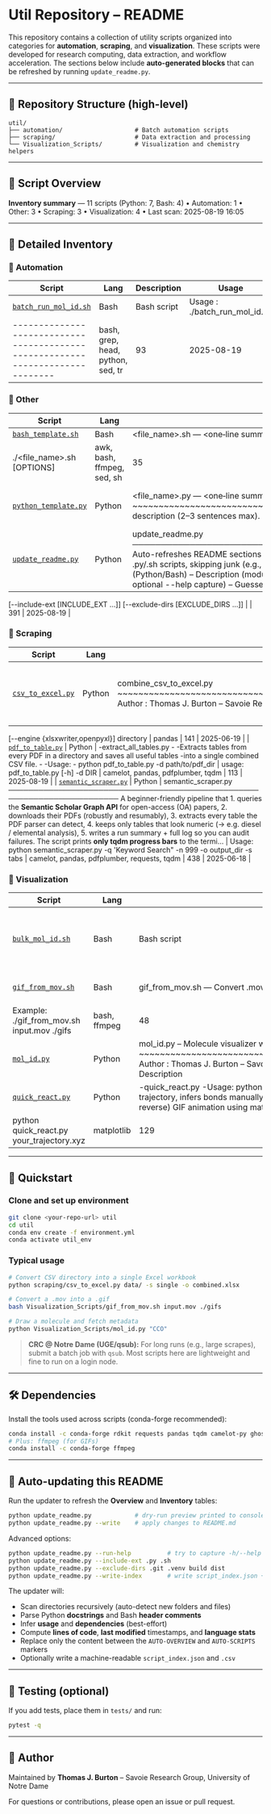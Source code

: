 # Util Repository – README

This repository contains a collection of utility scripts organized into categories for **automation**, **scraping**, and **visualization**. These scripts were developed for research computing, data extraction, and workflow acceleration. The sections below include **auto-generated blocks** that can be refreshed by running `update_readme.py`.

---

## 📂 Repository Structure (high-level)
```
util/
├── automation/                    # Batch automation scripts
├── scraping/                      # Data extraction and processing
└── Visualization_Scripts/         # Visualization and chemistry helpers
```

---

## 📜 Script Overview

<!-- BEGIN AUTO-OVERVIEW -->
**Inventory summary** — 11 scripts (Python: 7, Bash: 4) • Automation: 1 • Other: 3 • Scraping: 3 • Visualization: 4 • Last scan: 2025-08-19 16:05

<!-- END AUTO-OVERVIEW -->

---

## 🔧 Detailed Inventory

<!-- BEGIN AUTO-SCRIPTS -->
### 🔹 Automation

| Script | Lang | Description | Usage | Deps | LOC | Modified |
|---|---|---|---|---|---|---|
| [`batch_run_mol_id.sh`](Automation/batch_run_mol_id.sh) | Bash | Bash script | Usage  : ./batch_run_mol_id.sh
------------------------------------------------------------------------------ | bash, grep, head, python, sed, tr | 93 | 2025-08-19 |

### 🔹 Other

| Script | Lang | Description | Usage | Deps | LOC | Modified |
|---|---|---|---|---|---|---|
| [`bash_template.sh`](Templates/bash_template.sh) | Bash | <file_name>.sh — <one‑line summary> | Usage:
./<file_name>.sh [OPTIONS] <args> | awk, bash, ffmpeg, sed, sh | 35 | 2025-08-19 |
| [`python_template.py`](Templates/python_template.py) | Python | <file_name>.py — <one‑line summary> ~~~~~~~~~~~~~~~~~~~~~~~~~~~~~~~~~~~~~~~~~~~~~~~~~~~~~~~~~~~~~~~~~~~~ Short description (2–3 sentences max). | usage: python_template.py [-h] -i INPUT [-o OUTPUT] |  | 34 | 2025-08-19 |
| [`update_readme.py`](update_readme.py) | Python | update_readme.py ─────────────────────────────────────────────────────────────────────── Auto-refreshes README sections by scanning the repository for scripts. Features • Recursively discovers .py/.sh scripts, skipping junk (e.g., .git, venvs) • Extracts: – Title (filename), relative path – Language (Python/Bash) – Description (module docstring or header comment) – Usage (from docstring, header, or optional --help capture) – Guessed dependencies (imports / external commands) – Lines of code, las… | usage: update_readme.py [-h] [--repo-root REPO_ROOT] [--readme README]
[--include-ext [INCLUDE_EXT ...]]
[--exclude-dirs [EXCLUDE_DIRS ...]] |  | 391 | 2025-08-19 |

### 🔹 Scraping

| Script | Lang | Description | Usage | Deps | LOC | Modified |
|---|---|---|---|---|---|---|
| [`csv_to_excel.py`](Scraping/csv_to_excel.py) | Python | combine_csv_to_excel.py ~~~~~~~~~~~~~~~~~~~~~~~~~~~~~~~~~~~~~~~~~~~~~~~~~~~~~~~~~~~~~~~~~~~~~~~~~~~~~~ Author : Thomas J. Burton – Savoie Research Group, UND Updated: 2025-06-06 License: MIT Description | usage: csv_to_excel.py [-h] [-o OUTPUT] [-r] [-s {tabs,single}]
[--engine {xlsxwriter,openpyxl}]
directory | pandas | 141 | 2025-06-19 |
| [`pdf_to_table.py`](Scraping/pdf_to_table.py) | Python | -extract_all_tables.py - -Extracts tables from every PDF in a directory and saves all useful tables -into a single combined CSV file. - -Usage: -    python pdf_to_table.py -d path/to/pdf_dir | usage: pdf_to_table.py [-h] -d DIR | camelot, pandas, pdfplumber, tqdm | 113 | 2025-08-19 |
| [`semantic_scraper.py`](Scraping/semantic_scraper.py) | Python | semantic_scraper.py ──────────────────────────────────────────────────────────────────────── A beginner-friendly pipeline that 1. queries the **Semantic Scholar Graph API** for open-access (OA) papers, 2. downloads their PDFs (robustly and resumably), 3. extracts every table the PDF parser can detect, 4. keeps only tables that look numeric (→ e.g. diesel / elemental analysis), 5. writes a run summary + full log so you can audit failures. The script prints **only tqdm progress bars** to the termi… | Usage:
python semantic_scraper.py -q 'Keyword Search" -n 999 -o output_dir -s tabs | camelot, pandas, pdfplumber, requests, tqdm | 438 | 2025-06-18 |

### 🔹 Visualization

| Script | Lang | Description | Usage | Deps | LOC | Modified |
|---|---|---|---|---|---|---|
| [`bulk_mol_id.sh`](Visualization_Scripts/bulk_mol_id.sh) | Bash | Bash script |  | awk, bash, mktemp, python, python3, sed, tee | 97 | 2025-08-19 |
| [`gif_from_mov.sh`](Visualization_Scripts/gif_from_mov.sh) | Bash | gif_from_mov.sh — Convert .mov to .gif with tunable settings | Usage: /Users/tburton2/Desktop/Repos/Util/Visualization_Scripts/gif_from_mov.sh path/to/input.mov path/to/output_folder
Example: ./gif_from_mov.sh input.mov ./gifs | bash, ffmpeg | 48 | 2025-08-19 |
| [`mol_id.py`](Visualization_Scripts/mol_id.py) | Python | mol_id.py – Molecule visualizer with online InChIKey support ~~~~~~~~~~~~~~~~~~~~~~~~~~~~~~~~~~~~~~~~~~~~~~~~~~~~~~~~~~~~~~~~~~~~~~~~~~~~~~ Author  : Thomas J. Burton – Savoie Research Group, UND Updated : 2025-07-22 License : MIT Description | usage: mol_id.py [-h] [-o OUTPUT] [--no-multicolor] input | requests | 319 | 2025-08-07 |
| [`quick_react.py`](Visualization_Scripts/quick_react.py) | Python | -quick_react.py -Usage: python quick_react.py your_trajectory.xyz -Description: Loads a multi-frame XYZ trajectory, infers bonds manually using covalent radii and a bond cutoff, and creates a rocking (forward-reverse) GIF animation using matplotlib. Works with older versions of ASE. | Usage:
python quick_react.py your_trajectory.xyz | matplotlib | 129 | 2025-08-19 |
<!-- END AUTO-SCRIPTS -->

---

## 🚀 Quickstart

### Clone and set up environment
```bash
git clone <your-repo-url> util
cd util
conda env create -f environment.yml
conda activate util_env
```

### Typical usage
```bash
# Convert CSV directory into a single Excel workbook
python scraping/csv_to_excel.py data/ -s single -o combined.xlsx

# Convert a .mov into a .gif
bash Visualization_Scripts/gif_from_mov.sh input.mov ./gifs

# Draw a molecule and fetch metadata
python Visualization_Scripts/mol_id.py "CCO"
```

> **CRC @ Notre Dame (UGE/qsub):** For long runs (e.g., large scrapes), submit a batch job with `qsub`. Most scripts here are lightweight and fine to run on a login node.

---

## 🛠 Dependencies
Install the tools used across scripts (conda-forge recommended):
```bash
conda install -c conda-forge rdkit requests pandas tqdm camelot-py ghostscript opencv tk pdfplumber ase matplotlib pillow xlsxwriter openpyxl
# Plus: ffmpeg (for GIFs)
conda install -c conda-forge ffmpeg
```

---

## 🔄 Auto-updating this README
Run the updater to refresh the **Overview** and **Inventory** tables:
```bash
python update_readme.py            # dry-run preview printed to console
python update_readme.py --write    # apply changes to README.md
```
Advanced options:
```bash
python update_readme.py --run-help          # try to capture -h/--help for scripts
python update_readme.py --include-ext .py .sh
python update_readme.py --exclude-dirs .git .venv build dist
python update_readme.py --write-index       # write script_index.json + .csv
```

The updater will:
- Scan directories recursively (auto-detect new folders and files)
- Parse Python **docstrings** and Bash **header comments**
- Infer **usage** and **dependencies** (best-effort)
- Compute **lines of code**, **last modified** timestamps, and **language stats**
- Replace only the content between the `AUTO-OVERVIEW` and `AUTO-SCRIPTS` markers
- Optionally write a machine-readable `script_index.json` and `.csv`

---

## 🧪 Testing (optional)
If you add tests, place them in `tests/` and run:
```bash
pytest -q
```

---

## 👤 Author
Maintained by **Thomas J. Burton** – Savoie Research Group, University of Notre Dame

For questions or contributions, please open an issue or pull request.
